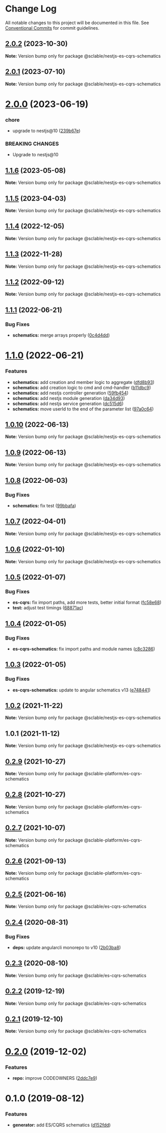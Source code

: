 # Change Log

All notable changes to this project will be documented in this file.
See [Conventional Commits](https://conventionalcommits.org) for commit guidelines.

## [2.0.2](https://github.com/sclable/nestjs-libs/compare/@sclable/nestjs-es-cqrs-schematics@2.0.1...@sclable/nestjs-es-cqrs-schematics@2.0.2) (2023-10-30)

**Note:** Version bump only for package @sclable/nestjs-es-cqrs-schematics





## [2.0.1](https://github.com/sclable/nestjs-libs/compare/@sclable/nestjs-es-cqrs-schematics@2.0.0...@sclable/nestjs-es-cqrs-schematics@2.0.1) (2023-07-10)

**Note:** Version bump only for package @sclable/nestjs-es-cqrs-schematics





# [2.0.0](https://github.com/sclable/nestjs-libs/compare/@sclable/nestjs-es-cqrs-schematics@1.1.6...@sclable/nestjs-es-cqrs-schematics@2.0.0) (2023-06-19)


### chore

* upgrade to nestjs@10 ([239b67e](https://github.com/sclable/nestjs-libs/commit/239b67e2af80e7c0955f8858689b78d706f99c5d))


### BREAKING CHANGES

* Upgrade to nestjs@10





## [1.1.6](https://github.com/sclable/nestjs-libs/compare/@sclable/nestjs-es-cqrs-schematics@1.1.5...@sclable/nestjs-es-cqrs-schematics@1.1.6) (2023-05-08)

**Note:** Version bump only for package @sclable/nestjs-es-cqrs-schematics





## [1.1.5](https://github.com/sclable/nestjs-libs/compare/@sclable/nestjs-es-cqrs-schematics@1.1.4...@sclable/nestjs-es-cqrs-schematics@1.1.5) (2023-04-03)

**Note:** Version bump only for package @sclable/nestjs-es-cqrs-schematics





## [1.1.4](https://github.com/sclable/nestjs-libs/compare/@sclable/nestjs-es-cqrs-schematics@1.1.3...@sclable/nestjs-es-cqrs-schematics@1.1.4) (2022-12-05)

**Note:** Version bump only for package @sclable/nestjs-es-cqrs-schematics





## [1.1.3](https://github.com/sclable/nestjs-libs/compare/@sclable/nestjs-es-cqrs-schematics@1.1.2...@sclable/nestjs-es-cqrs-schematics@1.1.3) (2022-11-28)

**Note:** Version bump only for package @sclable/nestjs-es-cqrs-schematics





## [1.1.2](https://github.com/sclable/nestjs-libs/compare/@sclable/nestjs-es-cqrs-schematics@1.1.1...@sclable/nestjs-es-cqrs-schematics@1.1.2) (2022-09-12)

**Note:** Version bump only for package @sclable/nestjs-es-cqrs-schematics





## [1.1.1](https://github.com/sclable/nestjs-libs/compare/@sclable/nestjs-es-cqrs-schematics@1.1.0...@sclable/nestjs-es-cqrs-schematics@1.1.1) (2022-06-21)


### Bug Fixes

* **schematics:** merge arrays properly ([0c4d4dd](https://github.com/sclable/nestjs-libs/commit/0c4d4dd7966565c5bb0936882b11c497a8ffa69a))





# [1.1.0](https://github.com/sclable/nestjs-libs/compare/@sclable/nestjs-es-cqrs-schematics@1.0.10...@sclable/nestjs-es-cqrs-schematics@1.1.0) (2022-06-21)


### Features

* **schematics:** add creation and member logic to aggregate ([dfd8b93](https://github.com/sclable/nestjs-libs/commit/dfd8b93ffb37a771e0d20ea92d4b5e06fdbd6792))
* **schematics:** add creation logic to cmd and cmd-handler ([b11dbc9](https://github.com/sclable/nestjs-libs/commit/b11dbc96c900397a5a283ce22d0d66a98c5e3c42))
* **schematics:** add nestjs controller generation ([59fb454](https://github.com/sclable/nestjs-libs/commit/59fb454943c1ee8e5e6cf98b46475f464b5a0851))
* **schematics:** add nestjs module generation ([da34d93](https://github.com/sclable/nestjs-libs/commit/da34d9345832a9d8de0e0473ea0b4bec7aa69616))
* **schematics:** add nestjs service generation ([dc515d6](https://github.com/sclable/nestjs-libs/commit/dc515d6d9675666535f0806fbfe9e3eec061aa65))
* **schematics:** move userId to the end of the parameter list ([97a0c64](https://github.com/sclable/nestjs-libs/commit/97a0c64d2afeb2bd6afd9f868ab8ce69490039dd))





## [1.0.10](https://github.com/sclable/nestjs-libs/compare/@sclable/nestjs-es-cqrs-schematics@1.0.9...@sclable/nestjs-es-cqrs-schematics@1.0.10) (2022-06-13)

**Note:** Version bump only for package @sclable/nestjs-es-cqrs-schematics





## [1.0.9](https://github.com/sclable/nestjs-libs/compare/@sclable/nestjs-es-cqrs-schematics@1.0.8...@sclable/nestjs-es-cqrs-schematics@1.0.9) (2022-06-13)

**Note:** Version bump only for package @sclable/nestjs-es-cqrs-schematics





## [1.0.8](https://github.com/sclable/nestjs-libs/compare/@sclable/nestjs-es-cqrs-schematics@1.0.7...@sclable/nestjs-es-cqrs-schematics@1.0.8) (2022-06-03)


### Bug Fixes

* **schematics:** fix test ([99bbafa](https://github.com/sclable/nestjs-libs/commit/99bbafaf7d198a4d869d96797eeab976a0982336))





## [1.0.7](https://github.com/sclable/nestjs-libs/compare/@sclable/nestjs-es-cqrs-schematics@1.0.6...@sclable/nestjs-es-cqrs-schematics@1.0.7) (2022-04-01)

**Note:** Version bump only for package @sclable/nestjs-es-cqrs-schematics





## [1.0.6](https://github.com/sclable/nestjs-libs/compare/@sclable/nestjs-es-cqrs-schematics@1.0.5...@sclable/nestjs-es-cqrs-schematics@1.0.6) (2022-01-10)

**Note:** Version bump only for package @sclable/nestjs-es-cqrs-schematics





## [1.0.5](https://github.com/sclable/nestjs-libs/compare/@sclable/nestjs-es-cqrs-schematics@1.0.4...@sclable/nestjs-es-cqrs-schematics@1.0.5) (2022-01-07)


### Bug Fixes

* **es-cqrs:** fix import paths, add more tests, better initial format ([fc58e68](https://github.com/sclable/nestjs-libs/commit/fc58e68542eb392e90e7a0512cc90137e285ea16))
* **test:** adjust test timings ([68871ac](https://github.com/sclable/nestjs-libs/commit/68871ac1a004520195d0c9923888febdee7c751a))





## [1.0.4](https://github.com/sclable/nestjs-libs/compare/@sclable/nestjs-es-cqrs-schematics@1.0.3...@sclable/nestjs-es-cqrs-schematics@1.0.4) (2022-01-05)


### Bug Fixes

* **es-cqrs-schematics:** fix import paths and module names ([c8c3286](https://github.com/sclable/nestjs-libs/commit/c8c3286712b2f202b3fff310248dd21ecd92b79b))





## [1.0.3](https://github.com/sclable/nestjs-libs/compare/@sclable/nestjs-es-cqrs-schematics@1.0.2...@sclable/nestjs-es-cqrs-schematics@1.0.3) (2022-01-05)


### Bug Fixes

* **es-cqrs-schematics:** update to angular schematics v13 ([e748441](https://github.com/sclable/nestjs-libs/commit/e748441fcab12026627867bb59cd90df2f503b2a))





## [1.0.2](https://github.com/sclable/nestjs-libs/compare/@sclable/nestjs-es-cqrs-schematics@1.0.1...@sclable/nestjs-es-cqrs-schematics@1.0.2) (2021-11-22)

**Note:** Version bump only for package @sclable/nestjs-es-cqrs-schematics





## 1.0.1 (2021-11-12)

**Note:** Version bump only for package @sclable/nestjs-es-cqrs-schematics





## [0.2.9](https://git.sclable.com/sclable-platform/ts-monorepo/compare/@sclable-platform/es-cqrs-schematics@0.2.8...@sclable-platform/es-cqrs-schematics@0.2.9) (2021-10-27)

**Note:** Version bump only for package @sclable-platform/es-cqrs-schematics





## [0.2.8](https://git.sclable.com/sclable-platform/ts-monorepo/compare/@sclable-platform/es-cqrs-schematics@0.2.7...@sclable-platform/es-cqrs-schematics@0.2.8) (2021-10-27)

**Note:** Version bump only for package @sclable-platform/es-cqrs-schematics





## [0.2.7](https://git.sclable.com/sclable-platform/ts-monorepo/compare/@sclable-platform/es-cqrs-schematics@0.2.6...@sclable-platform/es-cqrs-schematics@0.2.7) (2021-10-07)

**Note:** Version bump only for package @sclable-platform/es-cqrs-schematics





## [0.2.6](https://git.sclable.com/sclable-platform/ts-monorepo/compare/@sclable-platform/es-cqrs-schematics@0.4.3...@sclable-platform/es-cqrs-schematics@0.2.6) (2021-09-13)

**Note:** Version bump only for package @sclable-platform/es-cqrs-schematics





## [0.2.5](https://git.sclable.com/sclable-platform/ts-monorepo/compare/@sclable/es-cqrs-schematics@0.2.4...@sclable/es-cqrs-schematics@0.2.5) (2021-06-16)

**Note:** Version bump only for package @sclable/es-cqrs-schematics





## [0.2.4](https://git.sclable.com/sclable-platform/ts-monorepo/compare/@sclable/es-cqrs-schematics@0.2.3...@sclable/es-cqrs-schematics@0.2.4) (2020-08-31)


### Bug Fixes

* **deps:** update angularcli monorepo to v10 ([2b03ba8](https://git.sclable.com/sclable-platform/ts-monorepo/commits/2b03ba8c8d276427b0ec3bcda73afe340cd1769e))





## [0.2.3](https://git.sclable.com/sclable-platform/ts-monorepo/compare/@sclable/es-cqrs-schematics@0.2.2...@sclable/es-cqrs-schematics@0.2.3) (2020-08-10)

**Note:** Version bump only for package @sclable/es-cqrs-schematics





## [0.2.2](https://git.sclable.com/sclable-platform/ts-monorepo/compare/@sclable/es-cqrs-schematics@0.2.1...@sclable/es-cqrs-schematics@0.2.2) (2019-12-19)

**Note:** Version bump only for package @sclable/es-cqrs-schematics





## [0.2.1](https://git.sclable.com/sclable-platform/ts-monorepo/compare/@sclable/es-cqrs-schematics@0.2.0...@sclable/es-cqrs-schematics@0.2.1) (2019-12-10)

**Note:** Version bump only for package @sclable/es-cqrs-schematics





# [0.2.0](https://git.sclable.com/sclable-platform/ts-monorepo/compare/@sclable/es-cqrs-schematics@0.1.0...@sclable/es-cqrs-schematics@0.2.0) (2019-12-02)


### Features

* **repo:** improve CODEOWNERS ([2ddc7e9](https://git.sclable.com/sclable-platform/ts-monorepo/commits/2ddc7e9e2be44c00c3603bd9386d83a890195fb8))





# 0.1.0 (2019-08-12)


### Features

* **generator:** add ES/CQRS schematics ([d152fdd](https://git.sclable.com/sclable-platform/ts-monorepo/commits/d152fdd))

